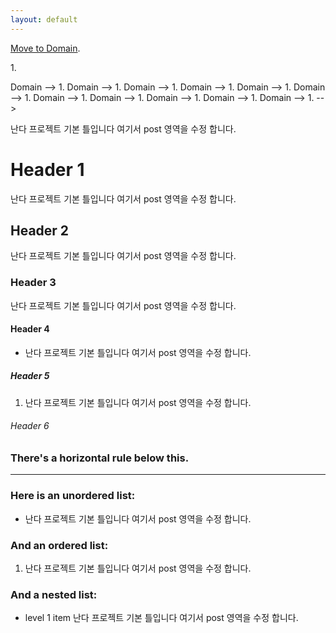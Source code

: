 ```yaml
---
layout: default
---
```


[Move to Domain](./1.md).
<!-- 링크는 이런식으로 달면 된다. -->
<!-- Domain --> 1.
Domain --> 1.
Domain --> 1.
Domain --> 1.
Domain --> 1.
Domain --> 1.
Domain --> 1.
Domain --> 1.
Domain --> 1.
Domain --> 1.
Domain --> 1.
Domain --> 1. -->

난다 프로젝트 기본 틀입니다 여기서 post 영역을 수정 합니다.

# Header 1

난다 프로젝트 기본 틀입니다 여기서 post 영역을 수정 합니다.

## Header 2

난다 프로젝트 기본 틀입니다 여기서 post 영역을 수정 합니다.

### Header 3

난다 프로젝트 기본 틀입니다 여기서 post 영역을 수정 합니다.

#### Header 4

* 난다 프로젝트 기본 틀입니다 여기서 post 영역을 수정 합니다.

##### Header 5

1. 난다 프로젝트 기본 틀입니다 여기서 post 영역을 수정 합니다.

###### Header 6

### There's a horizontal rule below this.

* * *

### Here is an unordered list:

* 난다 프로젝트 기본 틀입니다 여기서 post 영역을 수정 합니다.

### And an ordered list:

1. 난다 프로젝트 기본 틀입니다 여기서 post 영역을 수정 합니다.

### And a nested list:

- level 1 item
난다 프로젝트 기본 틀입니다 여기서 post 영역을 수정 합니다.
